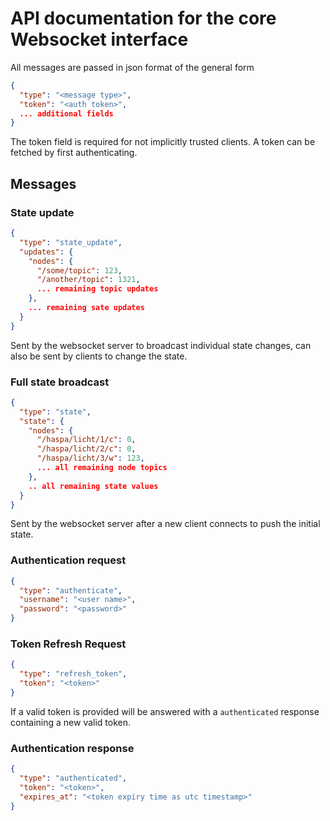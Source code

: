 # API documentation for the core Websocket interface
All messages are passed in json format of the general form
```json
{
  "type": "<message type>",
  "token": "<auth token>",
  ... additional fields
}
```
The token field is required for not implicitly trusted clients. A token can be fetched by first authenticating.

## Messages

### State update
```json
{
  "type": "state_update",
  "updates": {
    "nodes": {
      "/some/topic": 123,
      "/another/topic": 1321,
      ... remaining topic updates
    },
    ... remaining sate updates 
  }
}
```
Sent by the websocket server to broadcast individual state changes, can also be sent by clients to change the state.

### Full state broadcast
```json
{
  "type": "state",
  "state": {
    "nodes": {
      "/haspa/licht/1/c": 0,
      "/haspa/licht/2/c": 0,
      "/haspa/licht/3/w": 123,
      ... all remaining node topics
    },
    .. all remaining state values
  }
}
```
Sent by the websocket server after a new client connects to push the initial state.

### Authentication request
```json
{
  "type": "authenticate",
  "username": "<user name>",
  "password": "<password>"
}
```
### Token Refresh Request
```json
{
  "type": "refresh_token",
  "token": "<token>"
}
```
If a valid token is provided will be answered with a `authenticated` response containing a new valid token.

### Authentication response
```json
{
  "type": "authenticated",
  "token": "<token>",
  "expires_at": "<token expiry time as utc timestamp>"
}
```

